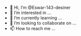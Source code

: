 - 👋 Hi, I’m @Eswar-143-desiner
- 👀 I’m interested in ...
- 🌱 I’m currently learning ...
- 💞️ I’m looking to collaborate on ...
- 📫 How to reach me ...

<!---
Eswar-143-desiner/Eswar-143-desiner is a ✨ special ✨ repository because its `README.md` (this file) appears on your GitHub profile.
You can click the Preview link to take a look at your changes.
--->

